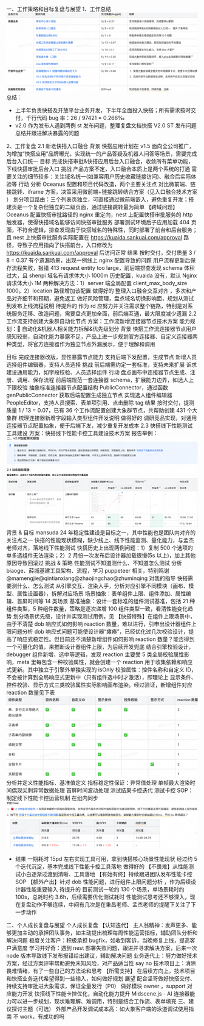 一、工作策略和目标复盘与展望
1、工作总结
![alt text](image.png)
总结：

- 上半年负责快搭及开放平台业务开发，下半年全面投入快搭；所有需求按时交付，千行代码 bug 率：26 / 97421 = 0.266‰
- v2.0 作为发布人遇到两例 st 发布问题，整理复盘文档快搭 V2.0 ST 发布问题总结并跟进解决暴露的问题

2、工作复盘
2.1 新老快搭入口融合
背景
快搭应用计划在 v1.5 面向全公司推广，为增加“快搭应用”品牌曝光，实现统一的产品答疑及机器人问答等场景，需要完成后台入口统一
目标
完成快搭审批&快搭应用后台入口融合，收敛所有菜单功能，下线快搭审批后台入口
挑战
产品方案不定，入口融合本质上是两个系统的打通
需要关注的细节较多：关注域名统一(如兼容用户历史收藏链接访问)、融合后实际体验等
行动
分析 Oceanus 配置和项目代码改造，两个主要关注点
对比微前端、链接跳转、iframe 方案，决策采用微前端+链接跳转结合方案（见入口融合技术方案
）
划分项目路由：三个列表页独立，可直接通过微前端嵌入，避免重复开发；搭建页是一个复杂但独立的二级页面，通过链接跳转最为简单
【跨域问题】Oceanus 配置快搭审批路径的 nginx 重定向，nest 上配置快搭审批服务的 http 触发器，使得快搭域名能够访问快搭审批服务
部署测试环境后子应用加载 404 页面，不符合逻辑，排查发现由于快搭域名的特殊性，同时部署了前台和后台服务；且 nest 上快搭审批服务实际配置在 https://kuaida.sankuai.com/approval 路径，导致子应用指向了快搭前台，入口修改为 https://kuaida.sankuai.com/approval 后访问正常
结果
按时交付，交付质量 3 / 8 = 0.37
有个遗漏场景，出现一例线上 nginx 配置导致的问题
用户流程更新后保存流程失败，报错 413 request entity too large，前后端排查发现 schema 体积过大，且 shenpi 域名有请求体大小 1000m 历史配置，kuaida 没有，默认 Nginx 请求体大小 1M
两种解决方法：1）server 端全局配置 client_max_body_size 1000。2）location 路径增加该配置
做得好的
整理入口融合交互对齐
，多次和产品对齐细节和预期，避免返工
做好风险管理，盘点域名切换影响面，规划从测试到发布上线流程说明
待提升的
作为 rd 应努力并关注需求整个链路，特别是对系统服务迁移、改造问题，需要盘点更加全面，前后端互通，最大限度减少遗漏
2.2 工作流支持创建大象群自动化节点
方案：工作流新增连接器节点技术方案
能力规划：🤖 自动化&机器人相关能力拆解&优先级划分
背景
快搭工作流连接器节点用户感知较弱，自动化能力暴露不足，产品上进一步规划官方连接器、自定义连接器两种类型，将官方连接器作为独立节点外漏展示，便于理解和调用

目标
完成连接器改版，显性暴露节点能力
支持后端下发配置，生成节点
新增人员选择组件编辑器，支持人员选择
挑战
前后端需约定一套标准，支持未来扩展
诉求建设通用能力，如字段校验、人员选择组件
行动
盘点画布中连接器节点生成、注册、调用、保存流程
前后端规范一套连接器 schema，扩展能力边界，如选人上下限校验
抽象标准连接器节点配置结构 PublicConnector，通过函数 genPublicConnector 获取后端配置生成独立节点
实现选人组件编辑器 PeopleEditor，支持人员搜索、表单项引用、点击删除 tag
结果
按时交付，提测质量 1 / 13 = 0.07，已有 36 个工作流配置创建大象群节点，共帮助创建 431 个大象群
梳理连接器新增字段输入类型组件开发说明
做得好的
调研竞品实现，对通用连接器节点配置抽象，便于后端下发，减少重复开发成本
2.3 快搭线下性能测试工具建设
方案：快搭线下性能卡控工具建设技术方案
报告举例：![alt text](image-1.png)
背景 & 目标
mansuda 24 年稳定性建设是目标之一，其中性能也是团队内对齐的关注点之一
快搭的性能现状模糊，缺少线上、线下性能监测、量化能力，与孟杰老师对齐，落地线下性能测试
快搭历史上出现两例问题：1）复制 500 个选项的单多选组件无法渲染；2）2 月份一次发布后设计器加载很慢(5s 以上)，加上其他原因导致回滚过
挑战 & 策略
性能测试不知道测什么、不知道怎么测试
分析 biaoge、薛城基建工具架构、流程，学习 puppeteer 相关，特别鸣谢@mamengjie@qintianxiang@zhaojingchao@zhuminqing 对我的指导
快搭需要测什么、怎么测试
从引擎交互、渲染入手，分析对应引擎不同模块（画布、模型、属性设置器），拆解对应场景
场景抽象：表单组件上限、组件添加、属性编辑、首屏时间等 14 类场景
基准抽象：设计一套标准的组件测试基准，包括 21 种组件类型，5 种组件数量，策略是逐次递增 100 组件类型一致，看清性能变化趋势
划分场景优先级，设计并实现测试用例，见
【快搭特殊】在组件上限场景中，由于不清楚 dob 响应式如何影响 reaction 数量，难以进行，引申出设计器组件上限问题分析
dob 响应式问题可能使设计器“瘫痪”，已经优化过几次校验设计，提高了响应式稳定性。但目前还不清楚新增组件如何影响 reaction 数量？能否得到一个可量化的值，来推断设计器组件上限，为后续开发兜底
结合引擎校验设计，debugger 组件新增、选中等逻辑，发现 reaction 主要受 5 类全局校验属性影响，meta 里每包含一种校验属性，就会创建一个 reaction 用于收集依赖和响应式更新。其中独立于引擎外单独实现的 isOnly 校验属性：控件名称和自定义 ID，不会被计算到全局响应式更新中（只有组件选中时才激活），即理论上 显示条件、控件校验、显示方式三类校验属性实际影响画布渲染。经过验证，新增组件对应 reaction 数量见下表
![alt text](image-2.png)
分析并定义性能指标、基准值定义
指标稳定性保证：异常值处理
单帧最大渲染时间偶现尖刺异常数据处理
首屏时间波动处理
测试结果卡控迭代
测试卡控 SOP：制定线下性能卡控运营机制
在组内同步
![alt text](image-3.png)

- 结果
  一期耗时 15pd 左右实现工具可用，拿到快搭核心场景性能现状
  经过约 5 个迭代沉淀，基本完成线下性能卡控工具落地
  做得好的
  【不畏难】从性能测试小白逐渐过渡到清晰、工具落地
  【有始有终】持续跟进团队发布性能卡控 SOP
  【额外产出】针对 dob 性能问题，进行组件上限问题分析
  ，作为后续设计器性能重要输入
  待提升的
  目前测试一轮约 130 个场景，单场景耗时约 100s，总耗时约 3.6h，后续需要优化测试耗时
  性能测试思考还不够深入，现在复盘动作不够连续，中间有几次是在秉昌老师、孟杰老师的提醒下关注了下一步动作

二、个人成长复盘与展望
个人成长复盘
【认知迭代】
主人翁精神：发声更多、能够更加主动的承担团队事务，如主动提出梳理每周性能运营指标，辅助团队分析和解决问题
极度关注客户：积极承担 bugfix，如收到客诉，当晚修复上线，提高客户满意度
学习并好奇：遇到 nest 部署失败问题，跟进并寻求解决方案，后来一次 node 版本导致线下发布报错给出建议，辅助解决问题
业务迭代上：努力做好技术方案，经过方案评审帮助避免未知风险，对产品适当性 say no
技术项目上：消除畏难情绪，有了一些自己的方法论和思考
【所需支持】
在后续方向上，技术项目和快搭业务迭代希望得到一些输入，如何做好规划
展望
配合坚哥做好快搭交付、持续支持审批进大象需求，保证全量发行（P0）
做好模块 owner ，support 对应能力开发
快搭线下性能卡控优化，自动化能力提升 Midscene.js - AI
连接器能力可以进一步规划，现状难理解、难调用，特别是结合工作流、表单填充
三、建议探讨主题（可选）
外部产品开发调试成本高：如大象客户端的泳道调试使用指南
不 work，有成功的吗
